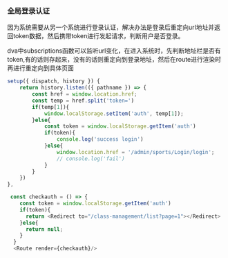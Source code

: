 ### 全局登录认证

因为系统需要从另一个系统进行登录认证，解决办法是登录后重定向url地址并返回token数据，然后携带token进行发起请求，判断用户是否登录。

dva中subscriptions函数可以监听url变化，在进入系统时，先判断地址栏是否有token,有的话则存起来，没有的话则重定向到登录地址，然后在route进行渲染时再进行重定向到具体页面

```js
setup({ dispatch, history }) { 
    return history.listen(({ pathname }) => {
        const href = window.location.href;
        const temp = href.split('token=')
        if(temp[1]){
            window.localStorage.setItem('auth', temp[1]);
        }else{
            const token = window.localStorage.getItem('auth')
            if(token){
                console.log('success login')
            }else{
                window.location.href = '/admin/sports/Login/login';
                // console.log('fail')
            }
        }
    })
},
```
```js
 const checkauth = () => {
    const token = window.localStorage.getItem('auth')
    if(token){
      return <Redirect to="/class-management/list?page=1"></Redirect>       
    }else{
      return null;
    }
  }
  <Route render={checkauth}/>
```